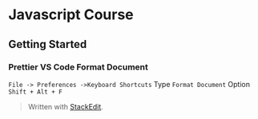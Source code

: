 # Javascript Course

## Getting Started

### Prettier VS Code Format Document

`File -> Preferences ->Keyboard Shortcuts`
Type `Format Document`
Option `Shift + Alt + F`


> Written with [StackEdit](https://stackedit.io/).
<!--stackedit_data:
eyJoaXN0b3J5IjpbLTE0MjM1Mjk2MjIsNTA4NzM1NTkwLDE2OD
cxNjc2OTUsLTEwMTkzNTEzNzRdfQ==
-->